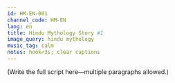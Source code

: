 ```yaml
---
id: HM-EN-001
channel_code: HM-EN
lang: en
title: Hindu Mythology Story #1
image_query: hindu mythology
music_tag: calm
notes: hook<3s; clear captions
---
```

(Write the full script here—multiple paragraphs allowed.)

